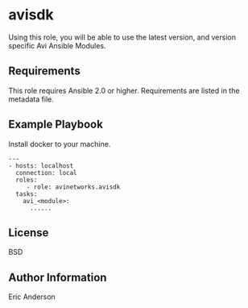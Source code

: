avisdk
=========

Using this role, you will be able to use the latest version, and version specific Avi Ansible Modules.

Requirements
------------

This role requires Ansible 2.0 or higher. Requirements are listed in the metadata file.


Example Playbook
----------------

Install docker to your machine.

    ---
    - hosts: localhost
      connection: local
      roles:
         - role: avinetworks.avisdk
      tasks:
        avi_<module>:
          ......


License
-------

BSD

Author Information
------------------

Eric Anderson
